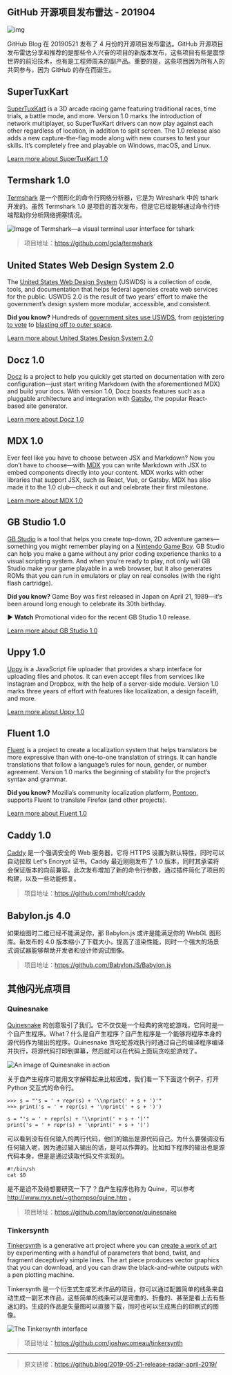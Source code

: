 ## GitHub 开源项目发布雷达 - 201904

![img](<https://github.blog/wp-content/uploads/2019/05/57330617-6a8fed00-70cb-11e9-8c18-aa1ac24fff23.png?fit=1200%2C630>)

GitHub Blog 在 20190521 发布了 4 月份的开源项目发布雷达。GitHub 开源项目发布雷达分享和推荐的是那些令人兴奋的项目的新版本发布，这些项目有些是震惊世界的前沿技术，也有是工程师周末的副产品。重要的是，这些项目因为所有人的共同参与，因为 GitHub 的存在而诞生。

## SuperTuxKart

[SuperTuxKart](https://supertuxkart.net/) is a 3D arcade racing game featuring traditional races, time trials, a battle mode, and more. Version 1.0 marks the introduction of network multiplayer, so SuperTuxKart drivers can now play against each other regardless of location, in addition to split screen. The 1.0 release also adds a new capture-the-flag mode along with new courses to test your skills. It’s completely free and playable on Windows, macOS, and Linux.

[Learn more about SuperTuxKart 1.0](http://blog.supertuxkart.net/2019/04/supertuxkart-10-release.html)

## Termshark 1.0

[Termshark](https://github.com/gcla/termshark) 是一个图形化的命令行网络分析器，它是为 Wireshark 中的 tshark 开发的。虽然 Termshark 1.0 是项目的首次发布，但是它已经能够通过命令行终端帮助你分析网络拥塞情况。

![Image of Termshark—a visual terminal user interface for tshark](https://camo.githubusercontent.com/19352f3a4930206e6c00cbf91696dd55b181f2a2/68747470733a2f2f7465726d736861726b2e696f2f696d616765732f7465726d736861726b2e676966)

> 项目地址：https://github.com/gcla/termshark

## United States Web Design System 2.0

The [United States Web Design System](https://v2.designsystem.digital.gov/) (USWDS) is a collection of code, tools, and documentation that helps federal agencies create web services for the public. USWDS 2.0 is the result of two years’ effort to make the government’s design system more modular, accessible, and consistent.[
](https://github.com/Quick/Quick/releases/tag/v2.0.0)

**Did you know?** Hundreds of [government sites use USWDS](https://v2.designsystem.digital.gov/getting-started/showcase/all/), from [registering to vote](https://vote.gov/) to [blasting off to outer space](https://www1.grc.nasa.gov/).

[Learn more about United States Design System 2.0](https://v2.designsystem.digital.gov/whats-new/updates/2019/04/08/introducing-uswds-2-0/)

## Docz 1.0

[Docz](https://docz.site/) is a project to help you quickly get started on documentation with zero configuration—just start writing Markdown (with the aforementioned MDX) and build your docs. With version 1.0, Docz boasts features such as a pluggable architecture and integration with [Gatsby](https://www.gatsbyjs.org/), the popular React-based site generator.

[Learn more about Docz 1.0](https://medium.com/doczoficial/releasing-docz-v1-5cac964ce09c)

## MDX 1.0

Ever feel like you have to choose between JSX and Markdown? Now you don’t have to choose—with [MDX](https://mdxjs.com/) you can write Markdown with JSX to embed components directly into your content. MDX works with other libraries that support JSX, such as React, Vue, or Gatsby. MDX has also made it to the 1.0 club—check it out and celebrate their first milestone.

[Learn more about MDX 1.0](https://mdxjs.com/blog/v1)

## GB Studio 1.0

[GB Studio](https://www.gbstudio.dev/) is a tool that helps you create top-down, 2D adventure games—something you might remember playing on a [Nintendo Game Boy](https://en.wikipedia.org/wiki/Game_Boy). GB Studio can help you make a game without any prior coding experience thanks to a visual scripting system. And when you’re ready to play, not only will GB Studio make your game playable in a web browser, but it also generates ROMs that you can run in emulators or play on real consoles (with the right flash cartridge).

**Did you know?** Game Boy was first released in Japan on April 21, 1989—it’s been around long enough to celebrate its 30th birthday.



**► Watch** Promotional video for the recent GB Studio 1.0 release.

[Learn more about GB Studio 1.0](https://github.com/chrismaltby/gb-studio#gb-studio)

## Uppy 1.0

[Uppy](https://uppy.io/) is a JavaScript file uploader that provides a sharp interface for uploading files and photos. It can even accept files from services like Instagram and Dropbox, with the help of a server-side module. Version 1.0 marks three years of effort with features like localization, a design facelift, and more.

[Learn more about Uppy 1.0](https://uppy.io/blog/2019/04/1.0/)

## Fluent 1.0

[Fluent](https://projectfluent.org/) is a project to create a localization system that helps translators be more expressive than with one-to-one translation of strings. It can handle translations that follow a language’s rules for noun, gender, or number agreement. Version 1.0 marks the beginning of stability for the project’s syntax and grammar.

**Did you know?** Mozilla’s community localization platform, [Pontoon](https://github.com/mozilla/pontoon), supports Fluent to translate Firefox (and other projects).

[Learn more about Fluent 1.0](https://hacks.mozilla.org/2019/04/fluent-1-0-a-localization-system-for-natural-sounding-translations/)

## Caddy 1.0

[Caddy](https://caddyserver.com/) 是一个强调安全的 Web 服务器，它将 HTTPS 设置为默认特性，同时可以自动拉取 Let's Encrypt 证书。Caddy 最近刚刚发布了 1.0 版本，同时其承诺将会保证版本的向前兼容。此次发布增加了新的命令行参数，通过插件简化了项目的构建，以及一些功能修复。

> 项目地址：https://github.com/mholt/caddy

## Babylon.js 4.0

如果绘图时二维已经不能满足你，那 Babylon.js 或许是能满足你的 WebGL 图形库。新发布的 4.0 版本缩小了下载大小，提高了渲染性能，同时一个强大的场景式调试器能够帮助开发者和设计师调试图像。

> 项目地址：<https://github.com/BabylonJS/Babylon.js>

## 其他闪光点项目

### Quinesnake

[Quinesnake](https://github.com/taylorconor/quinesnake) 的创意吸引了我们。它不仅仅是一个经典的贪吃蛇游戏，它同时是一个自产生程序。What？什么是自产生程序？自产生程序是一个能够将程序本身的源代码作为输出的程序。Quinesnake 贪吃蛇游戏执行时通过自己的编译程序编译并执行，将源代码打印到屏幕，然后就可以在代码上面玩贪吃蛇游戏了。

![An image of Quinesnake in action](https://i1.wp.com/github.com/taylorconor/quinesnake/raw/master/animation.gif?zoom=2&resize=500%2C348&ssl=1)

关于自产生程序可能用文字解释起来比较困难，我们看一下下面这个例子，打开 Python 交互式的命令行。

```
>>> s = "'s = ' + repr(s) + '\\nprint(' + s + ')'"
>>> print('s = ' + repr(s) + '\nprint(' + s + ')')

s = "'s = ' + repr(s) + '\\nprint(' + s + ')'"
print('s = ' + repr(s) + '\nprint(' + s + ')')
```

可以看到没有任何输入的两行代码，他们的输出是源代码自己。为什么要强调没有任何输入呢，因为通过输入输出的话，是可以作弊的。比如如下程序的输出也是源代码本身，但是是通过读取代码文件实现的。

```
#!/bin/sh
cat $0
```

是不是迫不及待想要研究一下了？自产生程序也称为 Quine，可以参考 http://www.nyx.net/~gthompso/quine.htm 。

> 项目地址：https://github.com/taylorconor/quinesnake

### Tinkersynth

[Tinkersynth](https://www.joshwcomeau.com/posts/tinkersynth-two-point-oh/) is a generative art project where you can [create a work of art](https://tinkersynth.com/) by experimenting with a handful of parameters that bend, twist, and fragment deceptively simple lines. The art piece produces vector graphics that you can download, and you can draw the black-and-white outputs with a pen plotting machine.

Tinkersynth 是一个衍生式生成艺术作品的项目，你可以通过配置简单的线条来自动生成一副艺术作品，这些简单的线条可以是弯曲的、折叠的、甚至是看上去有些迷幻的。生成的作品是矢量图可以直接下载，同时也可以生成黑白的印刷式的图像。

![The Tinkersynth interface](https://i1.wp.com/user-images.githubusercontent.com/121322/57332589-e12ee980-70cf-11e9-86c1-85588ead82dc.png?zoom=2&resize=640%2C505&ssl=1)

> 项目地址：<https://github.com/joshwcomeau/tinkersynth>

------

> 原文链接：https://github.blog/2019-05-21-release-radar-april-2019/